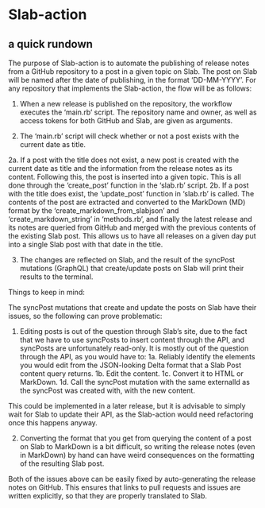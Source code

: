 # Slab-action 
## a quick rundown


The purpose of Slab-action is to automate the publishing of release notes from a GitHub repository to a post in a given topic on Slab. The post on Slab will be named after the date of publishing, in the format ‘DD-MM-YYYY’. For any repository that implements the Slab-action, the flow will be as follows:

1. When a new release is published on the repository, the workflow executes the ‘main.rb’ script. The repository name and owner, as well as access tokens for both GitHub and Slab, are given as arguments.

2. The ‘main.rb’ script will check whether or not a post exists with the current date as title.

  2a. If a post with the title does not exist, a new post is created with the current date as title and the information from the release notes as its             content. Following this, the post is inserted into a given topic. This is all done through the ‘create_post’ function in the ‘slab.rb’ script. 
  2b. If a post with the title does exist, the ‘update_post’ function in ‘slab.rb’ is called. The contents of the post are extracted and converted to the         MarkDown (MD) format by the ‘create_markdown_from_slabjson’ and ‘create_markdown_string’ in ‘methods.rb’, and finally the latest release and its           notes are queried from GitHub and merged with the previous contents of the existing Slab post. This allows us to have all releases on a given day put       into a single Slab post with that date in the title.
  
3. The changes are reflected on Slab, and the result of the syncPost mutations (GraphQL) that create/update posts on Slab will print their results to the terminal.



Things to keep in mind:

The syncPost mutations that create and update the posts on Slab have their issues, so the following can prove problematic:

1. Editing posts is out of the question through Slab’s site, due to the fact that we have to use syncPosts to insert content through the API, and syncPosts are unfortunately read-only.
It is mostly out of the question through the API, as you would have to: 
      1a. Reliably identify the elements you would edit from the JSON-looking Delta format that a Slab Post content query returns.
      1b. Edit the content. 
      1c. Convert it to HTML or MarkDown.
      1d. Call the syncPost mutation with the same externalId as the syncPost was created with, with the new content.

This could be implemented in a later release, but it is advisable to simply wait for Slab to update their API, as the Slab-action would need refactoring once this happens anyway.

2. Converting the format that you get from querying the content of a post on Slab to MarkDown is a bit difficult, so writing the release notes (even in MarkDown) by hand can have weird consequences on the formatting of the resulting Slab post.

Both of the issues above can be easily fixed by auto-generating the release notes on GitHub. This ensures that links to pull requests and issues are written explicitly, so that they are properly translated to Slab. 


